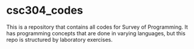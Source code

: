 # csc304_codes
This is a repository that contains all codes for Survey of Programming. It has programming concepts that are done in varying languages, but this repo is structured by laboratory exercises.
